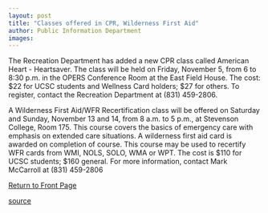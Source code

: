 ```yaml
---
layout: post
title: "Classes offered in CPR, Wilderness First Aid"
author: Public Information Department
images:
---
```


The Recreation Department has added a new CPR class called American Heart - Heartsaver. The class will be held on Friday, November 5, from 6 to 8:30 p.m. in the OPERS Conference Room at the East Field House. The cost: $22 for UCSC students and Wellness Card holders; $27 for others. To register, contact the Recreation Department at (831) 459-2806.

A Wilderness First Aid/WFR Recertification class will be offered on Saturday and Sunday, November 13 and 14, from 8 a.m. to 5 p.m., at Stevenson College, Room 175. This course covers the basics of emergency care with emphasis on extended care situations. A wilderness first aid card is awarded on completion of course. This course may be used to recertify WFR cards from WMI, NOLS, SOLO, WMA or WPT. The cost is $110 for UCSC students; $160 general. For more information, contact Mark McCarroll at (831) 459-2806

[Return to Front Page][1]

[1]: http://currents.ucsc.edu/

[source](http://www1.ucsc.edu/currents/04-05/11-01/brief-classes.asp "Permalink to brief-classes")
